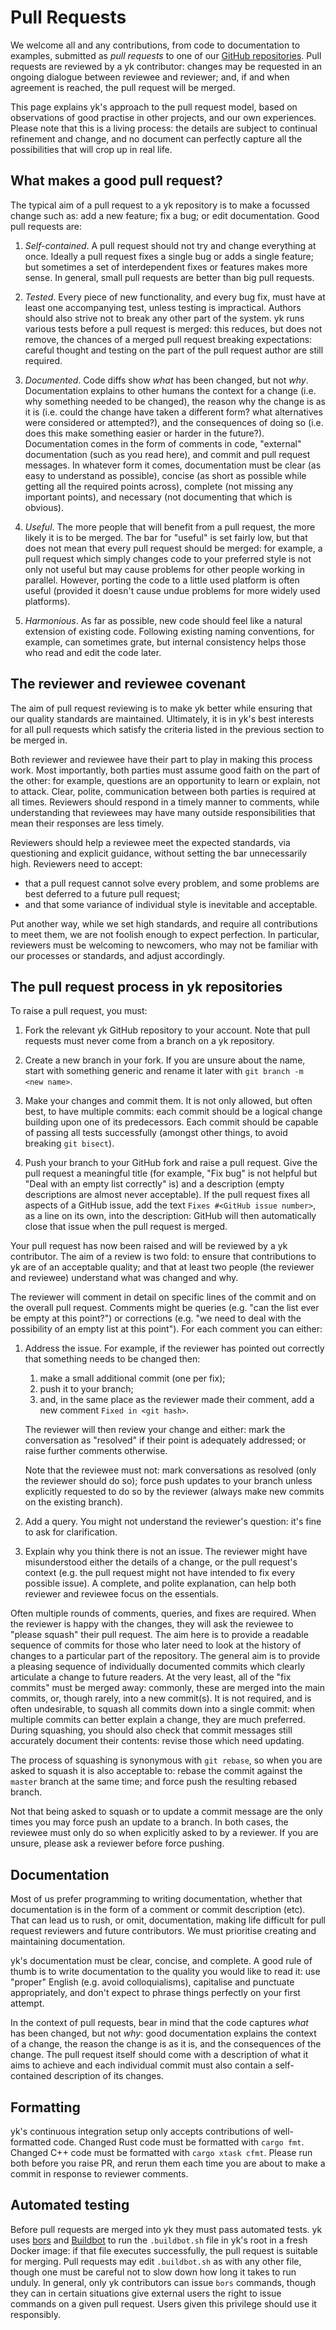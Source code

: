# Pull Requests

We welcome all and any contributions, from code to documentation to examples,
submitted as *pull requests* to one of our [GitHub
repositories](https://github.com/ykjit/). Pull requests are reviewed by a yk
contributor: changes may be requested in an ongoing dialogue between reviewee
and reviewer; and, if and when agreement is reached, the pull request will be
merged.

This page explains yk's approach to the pull request model, based on
observations of good practise in other projects, and our own experiences.
Please note that this is a living process: the details are subject to continual
refinement and change, and no document can perfectly capture all the
possibilities that will crop up in real life.


## What makes a good pull request?

The typical aim of a pull request to a yk repository is to make a focussed
change such as: add a new feature; fix a bug; or edit documentation. Good pull
requests are:

  1. *Self-contained*. A pull request should not try and change everything at
     once. Ideally a pull request fixes a single bug or adds a single feature;
     but sometimes a set of interdependent fixes or features makes more sense.
     In general, small pull requests are better than big pull requests.

  2. *Tested*. Every piece of new functionality, and every bug fix, must have
     at least one accompanying test, unless testing is impractical. Authors
     should also strive not to break any other part of the system. yk runs
     various tests before a pull request is merged: this reduces, but does
     not remove, the chances of a merged pull request breaking expectations:
     careful thought and testing on the part of the pull request author are
     still required.

  3. *Documented*. Code diffs show *what* has been changed, but not *why*.
     Documentation explains to other humans the context for a change (i.e. why
     something needed to be changed), the reason why the change is as it is
     (i.e. could the change have taken a different form? what alternatives were
     considered or attempted?), and the consequences of doing so (i.e. does
     this make something easier or harder in the future?). Documentation comes
     in the form of comments in code, "external" documentation (such as you
     read here), and commit and pull request messages. In whatever form it
     comes, documentation must be clear (as easy to understand as possible),
     concise (as short as possible while getting all the required points
     across), complete (not missing any important points), and necessary (not
     documenting that which is obvious).

  4. *Useful*. The more people that will benefit from a pull request, the more
     likely it is to be merged. The bar for "useful" is set fairly low, but
     that does not mean that every pull request should be merged: for example,
     a pull request which simply changes code to your preferred style is not
     only not useful but may cause problems for other people working in
     parallel. However, porting the code to a little used platform is often
     useful (provided it doesn't cause undue problems for more widely used
     platforms).

  5. *Harmonious*. As far as possible, new code should feel like a natural
     extension of existing code. Following existing naming conventions, for
     example, can sometimes grate, but internal consistency helps those who
     read and edit the code later.


## The reviewer and reviewee covenant

The aim of pull request reviewing is to make yk better while ensuring that our
quality standards are maintained. Ultimately, it is in yk's best interests for
all pull requests which satisfy the criteria listed in the previous section to
be merged in.

Both reviewer and reviewee have their part to play in making this process work.
Most importantly, both parties must assume good faith on the part of the other:
for example, questions are an opportunity to learn or explain, not to attack.
Clear, polite, communication between both parties is required at all times.
Reviewers should respond in a timely manner to comments, while understanding
that reviewees may have many outside responsibilities that mean their responses
are less timely.

Reviewers should help a reviewee meet the expected standards, via questioning
and explicit guidance, without setting the bar unnecessarily high. Reviewers
need to accept:

  * that a pull request cannot solve every problem, and some problems are best
    deferred to a future pull request;
  * and that some variance of individual style is inevitable and acceptable.

Put another way, while we set high standards, and require all contributions to
meet them, we are not foolish enough to expect perfection. In particular,
reviewers must be welcoming to newcomers, who may not be familiar with our
processes or standards, and adjust accordingly.


## The pull request process in yk repositories

To raise a pull request, you must:

  1. Fork the relevant yk GitHub repository to your account. Note that pull
     requests must never come from a branch on a yk repository.

  2. Create a new branch in your fork. If you are unsure about the name, start
     with something generic and rename it later with `git branch -m <new
     name>`.

  3. Make your changes and commit them. It is not only allowed, but often best,
     to have multiple commits: each commit should be a logical change building
     upon one of its predecessors. Each commit should be capable of passing all
     tests successfully (amongst other things, to avoid breaking `git bisect`).

  4. Push your branch to your GitHub fork and raise a pull request. Give the
     pull request a meaningful title (for example, "Fix bug" is not helpful but
     "Deal with an empty list correctly" is) and a description (empty
     descriptions are almost never acceptable). If the pull request fixes all
     aspects of a GitHub issue, add the text `Fixes #<GitHub issue number>`, as
     a line on its own, into the description: GitHub will then automatically
     close that issue when the pull request is merged.

Your pull request has now been raised and will be reviewed by a yk contributor.
The aim of a review is two fold: to ensure that contributions to yk are of an
acceptable quality; and that at least two people (the reviewer and reviewee)
understand what was changed and why.

The reviewer will comment in detail on specific lines of the commit and on the
overall pull request. Comments might be queries (e.g. "can the list ever be
empty at this point?") or corrections (e.g. "we need to deal with the
possibility of an empty list at this point"). For each comment you can either:

  1. Address the issue. For example, if the reviewer has pointed out correctly
     that something needs to be changed then:
       1. make a small additional commit (one per fix);
       2. push it to your branch;
       3. and, in the same place as the reviewer made their comment, add a new
	  comment `Fixed in <git hash>`.

     The reviewer will then review your change and either: mark the
     conversation as "resolved" if their point is adequately addressed; or
     raise further comments otherwise.

     Note that the reviewee must not: mark conversations as resolved (only the
     reviewer should do so); force push updates to your branch unless
     explicitly requested to do so by the reviewer (always make new commits on
     the existing branch).

  2. Add a query. You might not understand the reviewer's question: it's fine
     to ask for clarification.

  3. Explain why you think there is not an issue. The reviewer might have
     misunderstood either the details of a change, or the pull request's
     context (e.g. the pull request might not have intended to fix every
     possible issue). A complete, and polite explanation, can help both
     reviewer and reviewee focus on the essentials.

Often multiple rounds of comments, queries, and fixes are required. When the
reviewer is happy with the changes, they will ask the reviewee to "please
squash" their pull request. The aim here is to provide a readable sequence of
commits for those who later need to look at the history of changes to a
particular part of the repository. The general aim is to provide a pleasing
sequence of individually documented commits which clearly articulate a change to future
readers. At the very least, all of the "fix commits" must be merged away:
commonly, these are merged into the main commits, or, though rarely, into a new
commit(s). It is not required, and is often undesirable, to squash all commits
down into a single commit: when multiple commits can better explain a change,
they are much preferred. During squashing, you should also check that commit
messages still accurately document their contents: revise those which need
updating.

The process of squashing is synonymous with `git rebase`, so when you are asked
to squash it is also acceptable to: rebase the commit against the `master`
branch at the same time; and force push the resulting rebased branch.

Not that being asked to squash or to update a commit message are the only times
you may force push an update to a branch. In both cases, the reviewee must only
do so when explicitly asked to by a reviewer. If you are unsure, please ask a
reviewer before force pushing.


## Documentation

Most of us prefer programming to writing documentation, whether that
documentation is in the form of a comment or commit description (etc). That can
lead us to rush, or omit, documentation, making life difficult for pull request
reviewers and future contributors. We must prioritise creating and maintaining
documentation.

yk's documentation must be clear, concise, and complete. A good rule of thumb
is to write documentation to the quality you would like to read it: use
"proper" English (e.g. avoid colloquialisms), capitalise and punctuate
appropriately, and don't expect to phrase things perfectly on your first
attempt.

In the context of pull requests, bear in mind that the code captures *what* has
been changed, but not *why*: good documentation explains the context of a
change, the reason the change is as it is, and the consequences of the change.
The pull request itself should come with a description of what it aims to
achieve and each individual commit must also contain a self-contained
description of its changes.


## Formatting

yk's continuous integration setup only accepts contributions of well-formatted
code. Changed Rust code must be formatted with `cargo fmt`. Changed C++ code
must be formatted with `cargo xtask cfmt`. Please run both before you raise PR,
and rerun them each time you are about to make a commit in response to reviewer
comments.


## Automated testing

Before pull requests are merged into yk they must pass automated tests. yk uses
[bors](https://bors.tech/) and [Buildbot](https://www.buildbot.net/) to run the
`.buildbot.sh` file in yk's root in a fresh Docker image: if that file executes
successfully, the pull request is suitable for merging. Pull requests may edit
`.buildbot.sh` as with any other file, though one must be careful not to slow
down how long it takes to run unduly. In general, only yk contributors can
issue `bors` commands, though they can in certain situations give external
users the right to issue commands on a given pull request. Users given this
privilege should use it responsibly.
